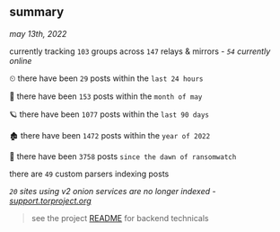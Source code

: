 
## summary
_may 13th, 2022_

currently tracking `103` groups across `147` relays & mirrors - _`54` currently online_

⏲ there have been `29` posts within the `last 24 hours`

🦈 there have been `153` posts within the `month of may`

🪐 there have been `1077` posts within the `last 90 days`

🏚 there have been `1472` posts within the `year of 2022`

🦕 there have been `3758` posts `since the dawn of ransomwatch`

there are `49` custom parsers indexing posts

_`20` sites using v2 onion services are no longer indexed - [support.torproject.org](https://support.torproject.org/onionservices/v2-deprecation/)_

> see the project [README](https://github.com/thetanz/ransomwatch#ransomwatch--) for backend technicals

